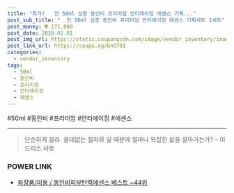 ```yaml
--- 
title: "특가!   진 50ml 심층 동인비 프리미엄 안티에이징 에센스 기획..." 
post_sub_title: "  진 50ml 심층 동인비 프리미엄 안티에이징 에센스 기획세트 1세트" 
post_money: ₩ 171,000 
post_date: 2020.02.01 
post_img_url: https://static.coupangcdn.com/image/vendor_inventory/images/2018/07/14/11/4/b3294e82-cd84-40df-b53b-79b5254c7c83.png 
post_link_url: https://coupa.ng/bnO79I 
categories: 
  - vendor_inventory 
tags: 
  - 50ml 
  - 동인비 
  - 프리미엄 
  - 안티에이징 
  - 에센스 
--- 
```

  #50ml #동인비 #프리미엄 #안티에이징 #에센스 
<hr> 

> 단순하게 살라. 쓸데없는 절차와 일 때문에 얼마나 복잡한 삶을 살아가는가? – 이드리스 샤흐 


### POWER LINK

* <a href="https://blog.naver.com/santokki14/221792338305" target="_blank">화장품/미용 / 동인비피부탄력에센스 베스트 ~44위</a>
